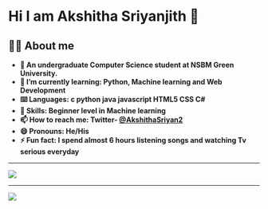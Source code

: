   ## <h1>Hi I am Akshitha Sriyanjith 👋</h1>

<b><h2>🙇‍♀️ About me</h2>

- 🏫 An undergraduate Computer Science student at NSBM Green University.
- 🌱 I’m currently learning: Python, Machine learning and Web Development 
- ⌨️ Languages: c python java javascript HTML5 CSS C#
- 🤖 Skills: Beginner level in  Machine learning
- 📫 How to reach me: Twitter- <a href="https://twitter.com/AkshithaSriyan2">@AkshithaSriyan2 </a>
- 😄 Pronouns: He/His
- ⚡ Fun fact: I spend almost 6 hours listening songs and watching Tv serious everyday

<hr>
  <img src="https://camo.githubusercontent.com/019e22bd028bd16362f154008bac571553e41130408813a894a14227ba7bfe45/68747470733a2f2f6769746875622d726561646d652d73746174732e76657263656c2e6170702f6170692f746f702d6c616e67733f757365726e616d653d5465727269626c65436f646573266c616e67735f636f756e743d31302673686f775f69636f6e733d74727565266c6f63616c653d656e266c61796f75743d636f6d70616374267468656d653d616c676f6c6961">
<hr> <img src="https://camo.githubusercontent.com/ddd267ee999e5e96853b3992b1f0c193674f0569fec7b643ef9c8ee44c15a034/68747470733a2f2f677076632e6172747572696f2e6465762f52616a6974686c6168697275">

